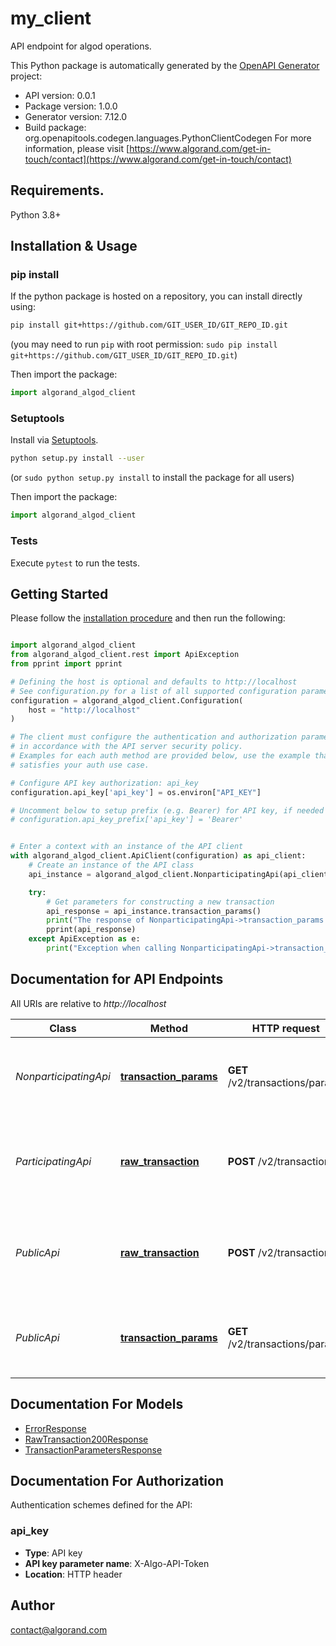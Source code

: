 # my_client
API endpoint for algod operations.

This Python package is automatically generated by the [OpenAPI Generator](https://openapi-generator.tech) project:

- API version: 0.0.1
- Package version: 1.0.0
- Generator version: 7.12.0
- Build package: org.openapitools.codegen.languages.PythonClientCodegen
For more information, please visit [https://www.algorand.com/get-in-touch/contact](https://www.algorand.com/get-in-touch/contact)

## Requirements.

Python 3.8+

## Installation & Usage
### pip install

If the python package is hosted on a repository, you can install directly using:

```sh
pip install git+https://github.com/GIT_USER_ID/GIT_REPO_ID.git
```
(you may need to run `pip` with root permission: `sudo pip install git+https://github.com/GIT_USER_ID/GIT_REPO_ID.git`)

Then import the package:
```python
import algorand_algod_client
```

### Setuptools

Install via [Setuptools](http://pypi.python.org/pypi/setuptools).

```sh
python setup.py install --user
```
(or `sudo python setup.py install` to install the package for all users)

Then import the package:
```python
import algorand_algod_client
```

### Tests

Execute `pytest` to run the tests.

## Getting Started

Please follow the [installation procedure](#installation--usage) and then run the following:

```python

import algorand_algod_client
from algorand_algod_client.rest import ApiException
from pprint import pprint

# Defining the host is optional and defaults to http://localhost
# See configuration.py for a list of all supported configuration parameters.
configuration = algorand_algod_client.Configuration(
    host = "http://localhost"
)

# The client must configure the authentication and authorization parameters
# in accordance with the API server security policy.
# Examples for each auth method are provided below, use the example that
# satisfies your auth use case.

# Configure API key authorization: api_key
configuration.api_key['api_key'] = os.environ["API_KEY"]

# Uncomment below to setup prefix (e.g. Bearer) for API key, if needed
# configuration.api_key_prefix['api_key'] = 'Bearer'


# Enter a context with an instance of the API client
with algorand_algod_client.ApiClient(configuration) as api_client:
    # Create an instance of the API class
    api_instance = algorand_algod_client.NonparticipatingApi(api_client)

    try:
        # Get parameters for constructing a new transaction
        api_response = api_instance.transaction_params()
        print("The response of NonparticipatingApi->transaction_params:\n")
        pprint(api_response)
    except ApiException as e:
        print("Exception when calling NonparticipatingApi->transaction_params: %s\n" % e)

```

## Documentation for API Endpoints

All URIs are relative to *http://localhost*

Class | Method | HTTP request | Description
------------ | ------------- | ------------- | -------------
*NonparticipatingApi* | [**transaction_params**](docs/NonparticipatingApi.md#transaction_params) | **GET** /v2/transactions/params | Get parameters for constructing a new transaction
*ParticipatingApi* | [**raw_transaction**](docs/ParticipatingApi.md#raw_transaction) | **POST** /v2/transactions | Broadcasts a raw transaction or transaction group to the network.
*PublicApi* | [**raw_transaction**](docs/PublicApi.md#raw_transaction) | **POST** /v2/transactions | Broadcasts a raw transaction or transaction group to the network.
*PublicApi* | [**transaction_params**](docs/PublicApi.md#transaction_params) | **GET** /v2/transactions/params | Get parameters for constructing a new transaction


## Documentation For Models

 - [ErrorResponse](docs/ErrorResponse.md)
 - [RawTransaction200Response](docs/RawTransaction200Response.md)
 - [TransactionParametersResponse](docs/TransactionParametersResponse.md)


<a id="documentation-for-authorization"></a>
## Documentation For Authorization


Authentication schemes defined for the API:
<a id="api_key"></a>
### api_key

- **Type**: API key
- **API key parameter name**: X-Algo-API-Token
- **Location**: HTTP header


## Author

contact@algorand.com


